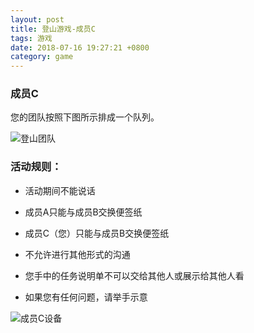 ```yaml
---
layout: post
title: 登山游戏-成员C
tags: 游戏
date: 2018-07-16 19:27:21 +0800
category: game
---
```


### 成员C


您的团队按照下图所示排成一个队列。

![登山团队](/game/img/organization-for-climb-six.JPG)


### 活动规则：

- 活动期间不能说话

- 成员A只能与成员B交换便签纸

- 成员C（您）只能与成员B交换便签纸

- 不允许进行其他形式的沟通

- 您手中的任务说明单不可以交给其他人或展示给其他人看

- 如果您有任何问题，请举手示意

![成员C设备](/game/img/climb-devices-cz.JPG)